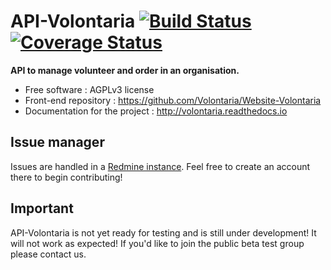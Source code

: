 # API-Volontaria [![Build Status](https://travis-ci.org/Volontaria/API-Volontaria.svg?branch=master)](https://travis-ci.org/Volontaria/API-Volontaria) [![Coverage Status](https://coveralls.io/repos/github/Volontaria/API-Volontaria/badge.svg?branch=master)](https://coveralls.io/github/Volontaria/API-Volontaria?branch=master)

**API to manage volunteer and order in an organisation.**

 - Free software : AGPLv3 license
 - Front-end repository : https://github.com/Volontaria/Website-Volontaria
 - Documentation for the project : http://volontaria.readthedocs.io

## Issue manager

Issues are handled in a [Redmine instance](https://genielibre.com/projects/volontaria).
Feel free to create an account there to begin contributing!

## Important

API-Volontaria is not yet ready for testing and is still under development! It will not work as expected! If you'd like to join the public beta test group please contact us.
